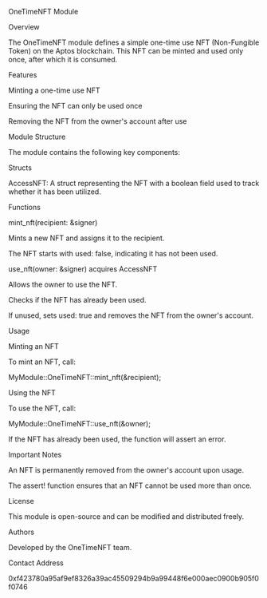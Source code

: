 OneTimeNFT Module

Overview

The OneTimeNFT module defines a simple one-time use NFT (Non-Fungible Token) on the Aptos blockchain. This NFT can be minted and used only once, after which it is consumed.

Features

Minting a one-time use NFT

Ensuring the NFT can only be used once

Removing the NFT from the owner's account after use

Module Structure

The module contains the following key components:

Structs

AccessNFT: A struct representing the NFT with a boolean field used to track whether it has been utilized.

Functions

mint_nft(recipient: &signer)

Mints a new NFT and assigns it to the recipient.

The NFT starts with used: false, indicating it has not been used.

use_nft(owner: &signer) acquires AccessNFT

Allows the owner to use the NFT.

Checks if the NFT has already been used.

If unused, sets used: true and removes the NFT from the owner's account.

Usage

Minting an NFT

To mint an NFT, call:

MyModule::OneTimeNFT::mint_nft(&recipient);

Using the NFT

To use the NFT, call:

MyModule::OneTimeNFT::use_nft(&owner);

If the NFT has already been used, the function will assert an error.

Important Notes

An NFT is permanently removed from the owner's account upon usage.

The assert! function ensures that an NFT cannot be used more than once.

License

This module is open-source and can be modified and distributed freely.

Authors

Developed by the OneTimeNFT team.

Contact Address

0xf423780a95af9ef8326a39ac45509294b9a99448f6e000aec0900b905f0f0746
